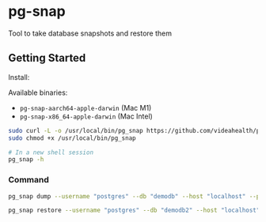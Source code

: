 # pg-snap

Tool to take database snapshots and restore them

## Getting Started

Install:

Available binaries:

- `pg-snap-aarch64-apple-darwin` (Mac M1)
- `pg-snap-x86_64-apple-darwin` (Mac Intel)

```bash
sudo curl -L -o /usr/local/bin/pg_snap https://github.com/videahealth/pg-snap/releases/download/v0.1.0/<binary>
sudo chmod +x /usr/local/bin/pg_snap

# In a new shell session
pg_snap -h
```

### Command

```bash
pg_snap dump --username "postgres" --db "demodb" --host "localhost" --password "postgres" --skip-tables "test.*,public.Cats,public.Event*"
```

```bash
pg_snap restore --username "postgres" --db "demodb2" --host "localhost" --password "postgres"
```

